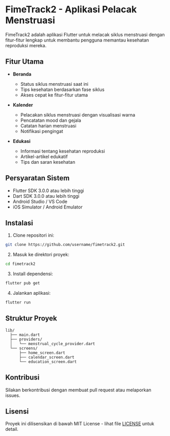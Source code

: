 # FimeTrack2 - Aplikasi Pelacak Menstruasi

FimeTrack2 adalah aplikasi Flutter untuk melacak siklus menstruasi dengan fitur-fitur lengkap untuk membantu pengguna memantau kesehatan reproduksi mereka.

## Fitur Utama

- **Beranda**
  - Status siklus menstruasi saat ini
  - Tips kesehatan berdasarkan fase siklus
  - Akses cepat ke fitur-fitur utama

- **Kalender**
  - Pelacakan siklus menstruasi dengan visualisasi warna
  - Pencatatan mood dan gejala
  - Catatan harian menstruasi
  - Notifikasi pengingat

- **Edukasi**
  - Informasi tentang kesehatan reproduksi
  - Artikel-artikel edukatif
  - Tips dan saran kesehatan

## Persyaratan Sistem

- Flutter SDK 3.0.0 atau lebih tinggi
- Dart SDK 3.0.0 atau lebih tinggi
- Android Studio / VS Code
- iOS Simulator / Android Emulator

## Instalasi

1. Clone repositori ini:
```bash
git clone https://github.com/username/fimetrack2.git
```

2. Masuk ke direktori proyek:
```bash
cd fimetrack2
```

3. Install dependensi:
```bash
flutter pub get
```

4. Jalankan aplikasi:
```bash
flutter run
```

## Struktur Proyek

```
lib/
  ├── main.dart
  ├── providers/
  │   └── menstrual_cycle_provider.dart
  └── screens/
      ├── home_screen.dart
      ├── calendar_screen.dart
      └── education_screen.dart
```

## Kontribusi

Silakan berkontribusi dengan membuat pull request atau melaporkan issues.

## Lisensi

Proyek ini dilisensikan di bawah MIT License - lihat file [LICENSE](LICENSE) untuk detail. 